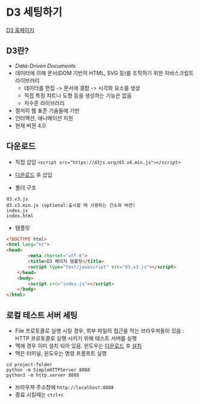 D3 세팅하기
===

[D3 홈페이지](https://d3js.org/)


D3란?
---
- *Data-Driven Documents*
- 데이터에 의해 문서(DOM 기반의 HTML, SVG 등)를 조작하기 위한 자바스크립트 라이브러리
  - 데이터를 편집 -> 문서에 결합 -> 시각화 요소를 생성
  - 직접 특정 챠트나 도형 등을 생성하는 기능은 없음
  - 저수준 라이브러리
- 철저히 웹 표준 기술들에 기반
- 인터액션, 애니메이션 지원
- 현재 버젼 4.0

다운로드
---

- 직접 삽입
`<script src="https://d3js.org/d3.v4.min.js"></script>`


- [다운로드](https://github.com/d3/d3/releases/download/v4.2.6/d3.zip) 후 삽입
- 폴더 구조
```
d3.v3.js
d3.v3.min.js (optional:출시할 때 사용하는 간소화 버젼)
index.js
index.html
```

- 템플릿
```HTML
<!DOCTYPE html>
<html lang="kr">
<head>
        <meta charset="utf-8">
        <title>D3 페이지 템플릿</title>
        <script type="text/javascript" src="d3.v3.js"></script>
    </head>
    <body>
        <script src="index.js"></script>
    </body>
</html>
```

로컬 테스트 서버 세팅
---
- File 프로토콜로 실행 시킬 경우, 외부 파일의 접근을 막는 브라우져들이 있음 : HTTP 프로토콜로 실행 시키기 위해 테스트 서버를 실행
- 맥에 경우 이미 설치 되어 있음. 윈도우는 [다운로드](https://www.python.org/downloads/) 후 [설치](https://tutorial.djangogirls.org/ko/python_installation/)
- 맥은 터미널, 윈도우는 명령 프롬프트 실행

```shell
cd project-folder
python -m SimpleHTTPServer 8888
python3 -m http.server 8888
```

- 브라우져 주소창에 `http://localhost:8888`
- 종료 시킬때는 `ctrl+c`
